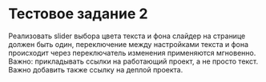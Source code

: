 # Тестовое задание 2

Реализовать slider выбора цвета текста и фона слайдер на странице должен быть один, переключение между настройками текста и фона происходит через переключатель изменения применяются мгновенно. Важно: прикладывать ссылки на работающий проект, а не просто текст. Важно добавить также ссылку на деплой проекта. 


